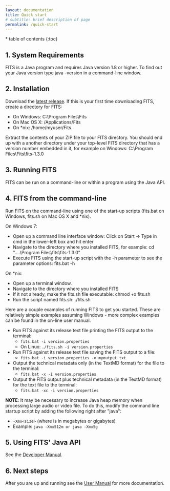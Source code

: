 ```yaml
---
layout: documentation
title: Quick start
# subtitle: brief description of page
permalink: /quick-start
---
```


<nav markdown="1" class="sidebar">
* table of contents
{:toc}
</nav>

<div markdown="1" class="main">

## 1. System Requirements

FITS is a Java program and requires Java version 1.8 or higher. To find out your Java version type java -version in a command-line window.

## 2. Installation

Download the [latest release](https://github.com/harvard-lts/fits/releases). If this is your first time downloading FITS, create a directory for FITS:

- On Windows: C:\Program Files\Fits 
- On Mac OS X: /Applications/Fits 
- On *nix: /home/myuser/Fits 

Extract the contents of your ZIP file to your FITS directory. You should end up with a another directory under your top-level FITS directory that has a version number embedded in it, for example on Windows: C:\Program Files\Fits\fits-1.3.0

## 3. Running FITS

FITS can be run on a command-line or within a program using the Java API.

## 4. FITS from the command-line

Run FITS on the command-line using one of the start-up scripts (fits.bat on Windows, fits.sh on Mac OS X and *nix). 

On Windows 7:

- Open up a command line interface window: Click on Start -> Type in cmd in the lower-left box and hit enter 
- Navigate to the directory where you installed FITS, for example: cd "..\..\Program Files\fits\fits-1.3.0" 
- Execute FITS using the start-up script with the -h parameter to see the parameter options: fits.bat -h 

On *nix:

- Open up a terminal window. 
- Navigate to the directory where you installed FITS 
- If it not already, make the fits.sh file executable: chmod +x fits.sh 
- Run the script named fits.sh: ./fits.sh 

Here are a couple examples of running FITS to get you started. These are relatively simple examples assuming Windows - more complex examples can be found in the on-line user manual. 

- Run FITS against its release text file printing the FITS output to the terminal: 
  - ```fits.bat -i version.properties```
  - On Linux: ```./fits.sh -i version.properties```     
- Run FITS against its release text file saving the FITS output to a file: 
  - ```fits.bat -i version.properties -o myoutput.txt```    
- Output the technical metadata only (in the TextMD format) for the file to the terminal: 
  - ```fits.bat -x -i version.properties``` 
- Output the FITS output plus technical metadata (in the TextMD format) for the text file to the terminal: 
  - ```fits.bat -xc -i version.properties```

**NOTE**: It may be necessary to increase Java heap memory when processing large audio or video file. To do this, modify the command line startup script by adding the following right after "java":

- ```-Xmx<size>``` (where <size> is in megabytes or gigabytes)
- Example: ```java -Xmx512m or java -Xmx5g```

## 5. Using FITS' Java API

See the [Developer Manual](https://github.com/harvard-lts/fits/wiki/Developer-Manual).

## 6. Next steps

After you are up and running see the [User Manual]() for more documentation. 

</div>